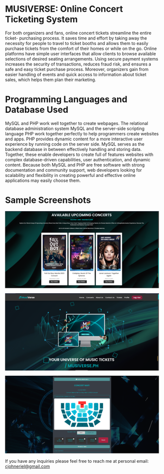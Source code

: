 # MUSIVERSE: Online Concert Ticketing System

For both organizers and fans, online concert tickets streamline the entire ticket- purchasing process. It saves time and effort by taking away the necessity for people to travel to ticket booths and allows them to easily purchase tickets from the comfort of their homes or while on the go. Online platforms have simple user interfaces that allow clients to browse available selections of desired seating arrangements. Using secure payment systems increases the security of transactions, reduces fraud risk, and ensures a safe and easy ticket purchase process. Moreover, organizers gain from easier handling of events and quick access to information about ticket sales, which helps them plan their marketing.

# Programming Languages and Database Used

MySQL and PHP work well together to create webpages. The relational database administration system MySQL and the server-side scripting language PHP work together perfectly to help programmers create websites and apps. PHP provides dynamic content for a more interactive user experience by running code on the server side. MySQL serves as the backend database in between effectively handling and storing data. Together, these enable developers to create full of features websites with complex database-driven capabilities, user authentication, and dynamic content. Because both MySQL and PHP are free software with strong documentation and community support, web developers looking for scalability and flexibility in creating powerful and effective online applications may easily choose them.

# Sample Screenshots

![](assets/20240512_193227_splash.png)

![](assets/20240512_193132_dashboard.png)

![](assets/20240512_193237_ticketing.png)

If you have any inquiries please feel free to reach me at personal email: cjohneriel@gmail.com










